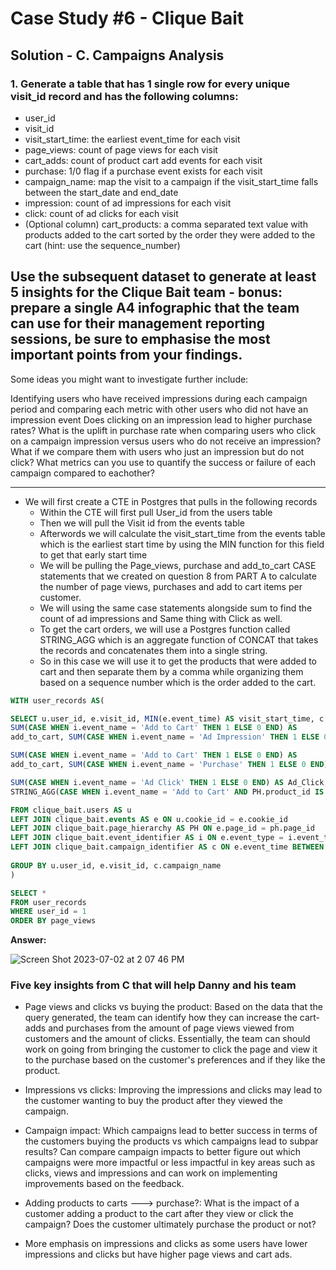 # Case Study #6 - Clique Bait

## Solution - C. Campaigns Analysis

### 1. Generate a table that has 1 single row for every unique visit_id record and has the following columns:

- user_id
- visit_id
- visit_start_time: the earliest event_time for each visit
- page_views: count of page views for each visit
- cart_adds: count of product cart add events for each visit
- purchase: 1/0 flag if a purchase event exists for each visit
- campaign_name: map the visit to a campaign if the visit_start_time falls between the start_date and end_date
- impression: count of ad impressions for each visit
- click: count of ad clicks for each visit
- (Optional column) cart_products: a comma separated text value with products added to the cart sorted by the order they were added to the cart (hint: use the sequence_number)

## Use the subsequent dataset to generate at least 5 insights for the Clique Bait team - bonus: prepare a single A4 infographic that the team can use for their management reporting sessions, be sure to emphasise the most important points from your findings.

Some ideas you might want to investigate further include:

Identifying users who have received impressions during each campaign period and comparing each metric with other users who did not have an impression event
Does clicking on an impression lead to higher purchase rates?
What is the uplift in purchase rate when comparing users who click on a campaign impression versus users who do not receive an impression? What if we compare them with users who just an impression but do not click?
What metrics can you use to quantify the success or failure of each campaign compared to eachother?

***

- We will first create a CTE in Postgres that pulls in the following records
    - Within the CTE  will first pull User_id from the users table
    - Then we will pull the Visit id from the events table
    - Afterwords we will calculate the visit_start_time from the events table which is the earliest start time by using the MIN function for this field to get that early start time
    - We will be pulling the Page_views, purchase and add_to_cart CASE statements that we created on question 8 from PART A to calculate the number of page views, purchases and add to cart items per customer.
    - We will using the same case statements alongside sum to find the count of ad impressions and Same thing with Click as well.
    - To get the cart orders, we will use a Postgres function called STRING_AGG which is an aggregate function of CONCAT that takes the records and concatenates them into a single string.
    - So in this case we will use it to get the products that were added to cart and then separate them by a comma while organizing them based on a sequence number which is the order added to the cart.



````sql
WITH user_records AS(

SELECT u.user_id, e.visit_id, MIN(e.event_time) AS visit_start_time, c.campaign_name, SUM(CASE WHEN i.event_name = 'Page View' THEN 1 ELSE 0 END) AS page_views,
SUM(CASE WHEN i.event_name = 'Add to Cart' THEN 1 ELSE 0 END) AS
add_to_cart, SUM(CASE WHEN i.event_name = 'Ad Impression' THEN 1 ELSE 0 END) AS Ad_Impression, 

SUM(CASE WHEN i.event_name = 'Add to Cart' THEN 1 ELSE 0 END) AS
add_to_cart, SUM(CASE WHEN i.event_name = 'Purchase' THEN 1 ELSE 0 END) AS Purchase,

SUM(CASE WHEN i.event_name = 'Ad Click' THEN 1 ELSE 0 END) AS Ad_Click,
STRING_AGG(CASE WHEN i.event_name = 'Add to Cart' AND PH.product_id IS NOT NULL THEN PH.page_name ELSE NULL END, ', ' ORDER BY e.sequence_number) AS cart_products

FROM clique_bait.users AS u
LEFT JOIN clique_bait.events AS e ON u.cookie_id = e.cookie_id
LEFT JOIN clique_bait.page_hierarchy AS PH ON e.page_id = ph.page_id
LEFT JOIN clique_bait.event_identifier AS i ON e.event_type = i.event_type
LEFT JOIN clique_bait.campaign_identifier AS c ON e.event_time BETWEEN c.start_date AND c.end_date
  
GROUP BY u.user_id, e.visit_id, c.campaign_name
)

SELECT *
FROM user_records
WHERE user_id = 1
ORDER BY page_views


````


**Answer:**


![Screen Shot 2023-07-02 at 2 07 46 PM](https://github.com/KennethManzi1/8-week-SQL-Challenge/assets/120513764/491c81bf-c3e3-4d78-94ec-59750f544c27)


### Five key insights from C that will help Danny and his team

- Page views and clicks vs buying the product: Based on the data that the query generated, the team can identify how they can increase the cart-adds and purchases from the amount of page views viewed from customers and the amount of clicks. Essentially, the team can should work on going from bringing the customer to click the page and view it to the purchase based on the customer's preferences and if they like the product.
  
- Impressions vs clicks: Improving the impressions and clicks may lead to the customer wanting to buy the product after they viewed the campaign.
  
- Campaign impact: Which campaigns lead to better success in terms of the customers buying the products vs which campaigns lead to subpar results? Can compare campaign impacts to better figure out which campaigns were more impactful or less impactful in key areas such as clicks, views and impressions and can work on implementing improvements based on the feedback.
  
- Adding products to carts ---> purchase?: What is the impact of a customer adding a product to the cart after they view or click the campaign? Does the customer ultimately purchase the product or not?
  
- More emphasis on impressions and clicks as some users have lower impressions and clicks but have higher page views and cart ads.
